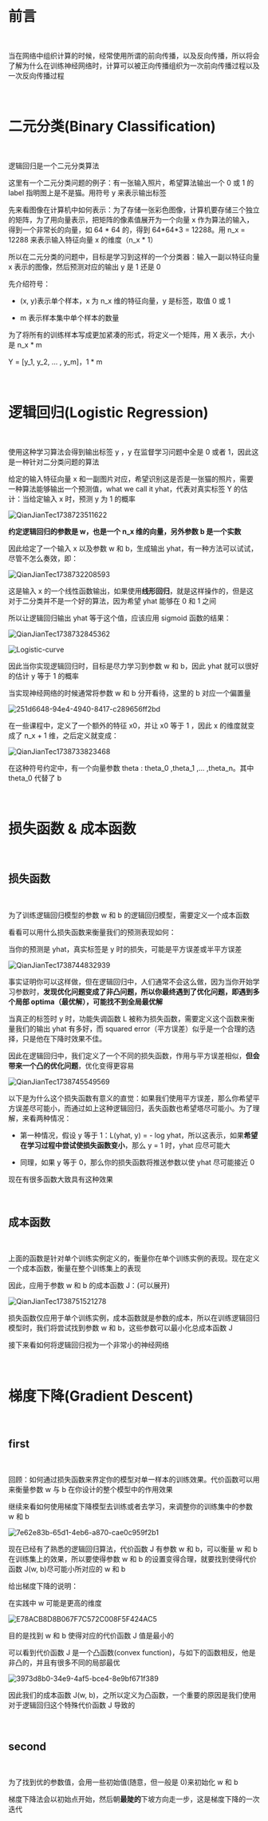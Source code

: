 # 前言

</br>

<p>当在网络中组织计算的时候，经常使用所谓的前向传播，以及反向传播，所以将会了解为什么在训练神经网络时，计算可以被正向传播组织为一次前向传播过程以及一次反向传播过程</p>

</br>

# 二元分类(Binary Classification)

</br>

<p>逻辑回归是一个二元分类算法</p>

<p>这里有一个二元分类问题的例子：有一张输入照片，希望算法输出一个 0 或 1 的 label 指明图上是不是猫。用符号 y 来表示输出标签</p>

<p>先来看图像在计算机中如何表示：为了存储一张彩色图像，计算机要存储三个独立的矩阵，为了用向量表示，把矩阵的像素值展开为一个向量 x 作为算法的输入，得到一个非常长的向量，如 64 * 64 的，得到 64*64*3 = 12288。用 n_x = 12288 来表示输入特征向量 x 的维度（n_x * 1）</p>

<p>所以在二元分类的问题中，目标是学习到这样的一个分类器：输入一副以特征向量 x 表示的图像，然后预测对应的输出 y 是 1 还是 0</p>

<p>先介绍符号：</p>

- (x, y)表示单个样本，x 为 n_x 维的特征向量，y 是标签，取值 0 或 1

- m 表示样本集中单个样本的数量

<p>为了将所有的训练样本写成更加紧凑的形式，将定义一个矩阵，用 X 表示，大小是 n_x * m</p>

<p>Y = [y_1, y_2, ... , y_m]，1 * m</p>

</br>

# 逻辑回归(Logistic Regression)

</br>

<p>使用这种学习算法会得到输出标签 y ，y 在监督学习问题中全是 0 或者 1，因此这是一种针对二分类问题的算法</p>

<p>给定的输入特征向量 x 和一副图片对应，希望识别这是否是一张猫的照片，需要一种算法能够输出一个预测值，what we call it yhat，代表对真实标签 Y 的估计：当给定输入 x 时，预测 y 为 1 的概率</p>

![QianJianTec1738723511622](https://github.com/user-attachments/assets/27032a2d-937c-4bcd-b3f7-1897def5c665)

<p><b>约定逻辑回归的参数是 w，也是一个 n_x 维的向量，另外参数 b 是一个实数</b></p>

<p>因此给定了一个输入 x 以及参数 w 和 b，生成输出 yhat，有一种方法可以试试，尽管不怎么奏效，即：</p>

![QianJianTec1738732208593](https://github.com/user-attachments/assets/13f5d64c-dbd8-45f7-b29c-3c0d4b86beaa)

<p>这是输入 x 的一个线性函数输出，如果使用<b>线形回归</b>，就是这样操作的，但是这对于二分类并不是一个好的算法，因为希望 yhat 能够在 0 和 1 之间</p>

<p>所以让逻辑回归输出 yhat 等于这个值，应该应用 sigmoid 函数的结果：</p>

![QianJianTec1738732845362](https://github.com/user-attachments/assets/25cd66f3-21ee-428c-affa-07941f4f7b67)

![Logistic-curve](https://github.com/user-attachments/assets/1196475b-295d-41ae-a899-1a323ce304dc)

<p>因此当你实现逻辑回归时，目标是尽力学习到参数 w 和 b，因此 yhat 就可以很好的估计 y 等于 1 的概率</p>

<p>当实现神经网络的时候通常将参数 w 和 b 分开看待，这里的 b 对应一个偏置量</p>

![251d6648-94e4-4940-8417-c289656ff2bd](https://github.com/user-attachments/assets/e0045c81-de27-40bd-a2ad-5e7445ac9888)

<p>在一些课程中，定义了一个额外的特征 x0，并让 x0 等于 1 ，因此 x 的维度就变成了 n_x + 1 维，之后定义就变成：</p>

![QianJianTec1738733823468](https://github.com/user-attachments/assets/138201cd-a815-422f-87a4-70102d111f5b)

<p>在这种符号约定中，有一个向量参数 theta : theta_0 ,theta_1 ,... ,theta_n。其中 theta_0 代替了 b </p>

</br>

# 损失函数 & 成本函数

</br>

## 损失函数

</br>

<p>为了训练逻辑回归模型的参数 w 和 b 的逻辑回归模型，需要定义一个成本函数</p>

<p>看看可以用什么损失函数来衡量我们的预测表现如何：</p>

<p>当你的预测是 yhat，真实标签是 y 时的损失，可能是平方误差或半平方误差</p>

![QianJianTec1738744832939](https://github.com/user-attachments/assets/03d1d54c-9ccb-4111-aa1e-d1d47a715e58)

<p>事实证明你可以这样做，但在逻辑回归中，人们通常不会这么做，因为当你开始学习参数时，<b>发现优化问题变成了非凸问题，所以你最终遇到了优化问题，即遇到多个局部 optima（最优解），可能找不到全局最优解</b></p>

<p>当真正的标签时 y 时，功能失调函数 L 被称为损失函数，需要定义这个函数来衡量我们的输出 yhat 有多好，而 squared error（平方误差）似乎是一个合理的选择，只是他在下降时效果不佳。</p>

<p>因此在逻辑回归中，我们定义了一个不同的损失函数，作用与平方误差相似，<b>但会带来一个凸的优化问题</b>，优化变得更容易</p>

![QianJianTec1738745549569](https://github.com/user-attachments/assets/6306bdb9-659d-4ddc-aa40-7496960fe8d9)

<p>以下是为什么这个损失函数有意义的直觉：如果我们使用平方误差，那么你希望平方误差尽可能小，而通过如上这种逻辑回归，丢失函数也希望塔尽可能小。为了理解，来看两种情况：</p>

- 第一种情况，假设 y 等于 1：L(yhat, y) = - log yhat，所以这表示，如果<b>希望在学习过程中尝试使损失函数变小</b>，那么 y = 1 时，yhat 应尽可能大

- 同理，如果 y 等于 0，那么你的损失函数将推送参数以使 yhat 尽可能接近 0

<p>现在有很多函数大致具有这种效果</p>

</br>

## 成本函数

</br>

<p>上面的函数是针对单个训练实例定义的，衡量你在单个训练实例的表现。现在定义一个成本函数，衡量在整个训练集上的表现</p>

<p>因此，应用于参数 w 和 b 的成本函数 J：(可以展开)</p>

![QianJianTec1738751521278](https://github.com/user-attachments/assets/4c21e502-01d0-46e5-8e20-ff7d2acd4456)

<p>损失函数仅应用于单个训练实例，成本函数就是参数的成本，所以在训练逻辑回归模型时，我们将尝试找到参数 w 和 b，这些参数可以最小化总成本函数 J</p>

<p>接下来看如何将逻辑回归视为一个非常小的神经网络</p>

</br>

# 梯度下降(Gradient Descent)

</br>

## first

</br>

<p>回顾：如何通过损失函数来界定你的模型对单一样本的训练效果。代价函数可以用来衡量参数 w 与 b 在你设计的整个模型中的作用效果</p>

<p>继续来看如何使用梯度下降模型去训练或者去学习，来调整你的训练集中的参数 w 和 b</p>

![7e62e83b-65d1-4eb6-a870-cae0c959f2b1](https://github.com/user-attachments/assets/4c8a03cc-5819-4efc-bc71-924580c2958e)

<p>现在已经有了熟悉的逻辑回归算法，代价函数 J 有参数 w 和 b，可以衡量 w 和 b 在训练集上的效果，所以要使得参数 w 和 b 的设置变得合理，就要找到使得代价函数 J(w, b)尽可能小所对应的 w 和 b</p>

<p>给出梯度下降的说明：</p>

<p>在实践中 w 可能是更高的维度</p>

![E78ACB8D8B067F7C572C008F5F424AC5](https://github.com/user-attachments/assets/b62d3ca5-bc44-4ebb-b492-1f26819fc360)

<p>目的是找到 w 和 b 使得对应的代价函数 J 值是最小的</p>

<p>可以看到代价函数 J 是一个凸函数(convex function)，与如下的函数相反，他是非凸的，并且有很多不同的局部最优</p>

![3973d8b0-34e9-4af5-bce4-8e9bf671f389](https://github.com/user-attachments/assets/6b100a3c-b9ba-4f24-b121-c8460c0815ca)

<p>因此我们的成本函数 J(w, b)，之所以定义为凸函数，一个重要的原因是我们使用对于逻辑回归这个特殊代价函数 J 导致的</p>

</br>

## second

</br>

<p>为了找到优的参数值，会用一些初始值(随意，但一般是 0)来初始化 w 和 b</p>

<p>梯度下降法会以初始点开始，然后朝<b>最陡的</b>下坡方向走一步，这是梯度下降的一次迭代</p>











































